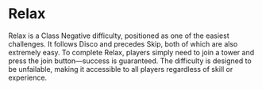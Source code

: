 # Relax

Relax is a Class Negative difficulty, positioned as one of the easiest challenges. It follows Disco and precedes Skip, both of which are also extremely easy. To complete Relax, players simply need to join a tower and press the join button—success is guaranteed. The difficulty is designed to be unfailable, making it accessible to all players regardless of skill or experience.
